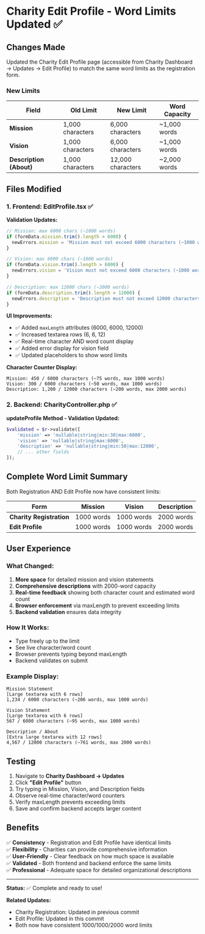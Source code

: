 # Charity Edit Profile - Word Limits Updated ✅

## Changes Made

Updated the Charity Edit Profile page (accessible from Charity Dashboard → Updates → Edit Profile) to match the same word limits as the registration form.

### New Limits

| Field | Old Limit | New Limit | Word Capacity |
|-------|-----------|-----------|---------------|
| **Mission** | 1,000 characters | 6,000 characters | ~1,000 words |
| **Vision** | 1,000 characters | 6,000 characters | ~1,000 words |
| **Description (About)** | 1,000 characters | 12,000 characters | ~2,000 words |

## Files Modified

### 1. Frontend: EditProfile.tsx ✅

**Validation Updates:**
```javascript
// Mission: max 6000 chars (~1000 words)
if (formData.mission.trim().length > 6000) {
  newErrors.mission = 'Mission must not exceed 6000 characters (~1000 words)';
}

// Vision: max 6000 chars (~1000 words)
if (formData.vision.trim().length > 6000) {
  newErrors.vision = 'Vision must not exceed 6000 characters (~1000 words)';
}

// Description: max 12000 chars (~2000 words)
if (formData.description.trim().length > 12000) {
  newErrors.description = 'Description must not exceed 12000 characters (~2000 words)';
}
```

**UI Improvements:**
- ✅ Added `maxLength` attributes (6000, 6000, 12000)
- ✅ Increased textarea rows (6, 6, 12)
- ✅ Real-time character AND word count display
- ✅ Added error display for vision field
- ✅ Updated placeholders to show word limits

**Character Counter Display:**
```
Mission: 450 / 6000 characters (~75 words, max 1000 words)
Vision: 300 / 6000 characters (~50 words, max 1000 words)
Description: 1,200 / 12000 characters (~200 words, max 2000 words)
```

### 2. Backend: CharityController.php ✅

**updateProfile Method - Validation Updated:**
```php
$validated = $r->validate([
    'mission' => 'nullable|string|min:30|max:6000',
    'vision' => 'nullable|string|max:6000',
    'description' => 'nullable|string|min:50|max:12000',
    // ... other fields
]);
```

## Complete Word Limit Summary

Both Registration AND Edit Profile now have consistent limits:

| Form | Mission | Vision | Description |
|------|---------|--------|-------------|
| **Charity Registration** | 1000 words | 1000 words | 2000 words |
| **Edit Profile** | 1000 words | 1000 words | 2000 words |

## User Experience

### What Changed:
1. **More space** for detailed mission and vision statements
2. **Comprehensive descriptions** with 2000-word capacity
3. **Real-time feedback** showing both character count and estimated word count
4. **Browser enforcement** via maxLength to prevent exceeding limits
5. **Backend validation** ensures data integrity

### How It Works:
- Type freely up to the limit
- See live character/word count
- Browser prevents typing beyond maxLength
- Backend validates on submit

### Example Display:
```
Mission Statement
[Large textarea with 6 rows]
1,234 / 6000 characters (~206 words, max 1000 words)

Vision Statement  
[Large textarea with 6 rows]
567 / 6000 characters (~95 words, max 1000 words)

Description / About
[Extra large textarea with 12 rows]
4,567 / 12000 characters (~761 words, max 2000 words)
```

## Testing

1. Navigate to **Charity Dashboard → Updates**
2. Click **"Edit Profile"** button
3. Try typing in Mission, Vision, and Description fields
4. Observe real-time character/word counters
5. Verify maxLength prevents exceeding limits
6. Save and confirm backend accepts larger content

## Benefits

✅ **Consistency** - Registration and Edit Profile have identical limits  
✅ **Flexibility** - Charities can provide comprehensive information  
✅ **User-Friendly** - Clear feedback on how much space is available  
✅ **Validated** - Both frontend and backend enforce the same limits  
✅ **Professional** - Adequate space for detailed organizational descriptions

---

**Status:** ✅ Complete and ready to use!

**Related Updates:**
- Charity Registration: Updated in previous commit
- Edit Profile: Updated in this commit
- Both now have consistent 1000/1000/2000 word limits
